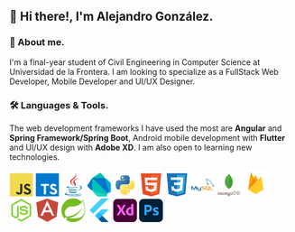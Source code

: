 ## 👋 Hi there!, I'm Alejandro González. 

### 📖 About me.

I'm a final-year student of  Civil Engineering in Computer Science at Universidad de la Frontera. I am looking to specialize as a FullStack Web Developer, Mobile Developer and UI/UX Designer.


### 🛠️ Languages & Tools.
The web development frameworks I have used the most are **Angular** and **Spring Framework/Spring Boot**, Android mobile development with **Flutter** and UI/UX design with **Adobe XD**. I am also open to learning new technologies.

<p align="left"> 
<img alt="javascript" width="42px" src="https://raw.githubusercontent.com/agonzalezlevio/agonzalezlevio/e91b3110c0724eb2f652d710579765e037f82d29/assets/images_languages_tools/javascript.svg"/>
<img alt="typescript" width="42px" src="https://raw.githubusercontent.com/agonzalezlevio/agonzalezlevio/e91b3110c0724eb2f652d710579765e037f82d29/assets/images_languages_tools/typescript.svg"/>
<img alt="java" width="42px" src="https://raw.githubusercontent.com/agonzalezlevio/agonzalezlevio/e91b3110c0724eb2f652d710579765e037f82d29/assets/images_languages_tools/java.svg"/>
<img alt="dart" width="42px" src="https://raw.githubusercontent.com/agonzalezlevio/agonzalezlevio/e91b3110c0724eb2f652d710579765e037f82d29/assets/images_languages_tools/dart.svg"/>
<img alt="python" width="42px" src="https://raw.githubusercontent.com/agonzalezlevio/agonzalezlevio/e91b3110c0724eb2f652d710579765e037f82d29/assets/images_languages_tools/python.svg"/>
<img alt="HTML 5" width="42px" src="https://raw.githubusercontent.com/agonzalezlevio/agonzalezlevio/e91b3110c0724eb2f652d710579765e037f82d29/assets/images_languages_tools/html5.svg"/>
<img alt="CSS" width="42px" src="https://raw.githubusercontent.com/agonzalezlevio/agonzalezlevio/e91b3110c0724eb2f652d710579765e037f82d29/assets/images_languages_tools/css3.svg"/>
<img alt="MySQL" width="42px" src="https://raw.githubusercontent.com/agonzalezlevio/agonzalezlevio/e91b3110c0724eb2f652d710579765e037f82d29/assets/images_languages_tools/mysql.svg"/>
<img alt="MongoDB" width="42px" src="https://raw.githubusercontent.com/agonzalezlevio/agonzalezlevio/e91b3110c0724eb2f652d710579765e037f82d29/assets/images_languages_tools/mongodb.svg"/>
<img alt="Firebase" width="48px" src="https://raw.githubusercontent.com/agonzalezlevio/agonzalezlevio/e91b3110c0724eb2f652d710579765e037f82d29/assets/images_languages_tools/firebase.svg"/>
<img alt="NodeJS" width="42px" src="https://raw.githubusercontent.com/agonzalezlevio/agonzalezlevio/e91b3110c0724eb2f652d710579765e037f82d29/assets/images_languages_tools/nodejs.svg"/>
<img alt="Angular" width="42px" src="https://raw.githubusercontent.com/agonzalezlevio/agonzalezlevio/e91b3110c0724eb2f652d710579765e037f82d29/assets/images_languages_tools/angular.svg"/>
<img alt="Spring boot" width="42px" src="https://raw.githubusercontent.com/agonzalezlevio/agonzalezlevio/e91b3110c0724eb2f652d710579765e037f82d29/assets/images_languages_tools/spring.svg"/>
<img alt="Flutter" width="42px" src="https://raw.githubusercontent.com/agonzalezlevio/agonzalezlevio/e91b3110c0724eb2f652d710579765e037f82d29/assets/images_languages_tools/flutter.svg"/>
<img alt="Adobe XD" width="42px" src="https://raw.githubusercontent.com/agonzalezlevio/agonzalezlevio/e91b3110c0724eb2f652d710579765e037f82d29/assets/images_languages_tools/adobexd.svg"/>
<img alt="Adobe Photoshop" width="42px" src="https://raw.githubusercontent.com/agonzalezlevio/agonzalezlevio/e91b3110c0724eb2f652d710579765e037f82d29/assets/images_languages_tools/adobephotoshop.svg"/>
</p>


